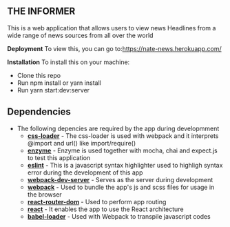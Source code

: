 ## THE INFORMER

This is a web application that allows users to view news Headlines from a wide range of news sources from all over the world

**Deployment**
To view this, you can go to:https://nate-news.herokuapp.com/

**Installation**
To install this on your machine:
- Clone this repo
- Run npm install or yarn install
- Run yarn start:dev:server

## Dependencies
*  The following depencies are required by the app during developmment
   *  **[css-loader](https://www.npmjs.com/package/css-loader)** - The  css-loader is used with webpack and it interprets @import and url() like import/require()
   *  **[enzyme](https://www.npmjs.com/package/enzyme)** - Enzyme is used together with mocha, chai and expect.js to test this application
   *  **[eslint](https://www.npmjs.com/package/eslint)** - This is a javascript syntax highlighter used to highligh syntax error during the development of this app
   *  **[webpack-dev-server](https://www.npmjs.com/package/webpack-dev-server)** - Serves as the server during development
   *  **[webpack](https://www.npmjs.com/package/react-router-dom)** - Used to bundle the app's js and scss files for usage in the browser
   *  **[react-router-dom](https://www.npmjs.com/package/react-router-dom)** - Used to perform app routing
   *  **[react](https://www.npmjs.com/package/react)** - It enables the app to use the React architecture
   *  **[babel-loader](https://www.npmjs.com/package/babel-loader)** - Used with Webpack to transpile javascript codes

   
   
